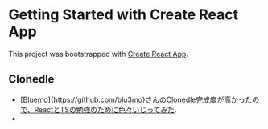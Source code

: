 # Getting Started with Create React App

This project was bootstrapped with [Create React App](https://github.com/facebook/create-react-app).

## Clonedle

- [Bluemo]{https://github.com/blu3mo}さんのClonedle完成度が高かったので、ReactとTSの勉強のために色々いじってみた.
- 